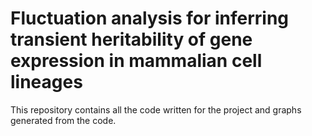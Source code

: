 # Fluctuation analysis for inferring transient heritability of gene expression in mammalian cell lineages
This repository contains all the code written for the project and graphs generated from the code.